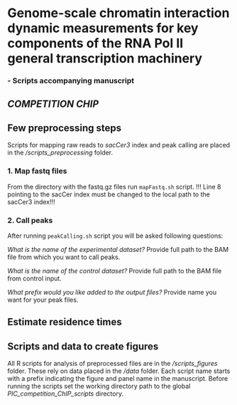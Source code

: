 # Genome-scale chromatin interaction dynamic measurements for key components of the RNA Pol II general transcription machinery

### - Scripts accompanying manuscript

## ___________________COMPETITION CHIP___________________

## Few preprocessing steps

Scripts for mapping raw reads to *sacCer3* index and peak calling are placed in the */scripts_preprocessing* folder.
### 1. Map fastq files
From the directory with the fastq.gz files run `mapFastq.sh` script. !!! Line 8 pointing to the sacCer
index must be changed to the local path to the sacCer3 index!!!

### 2. Call peaks

After running `peakCalling.sh` script you will be asked following questions:

*What is the name of the experimental dataset?*
Provide full path to the BAM file from which you want to call peaks.

*What is the name of the control dataset?*
Provide full path to the BAM file from control input.

*What prefix would you like added to the output files?*
Provide name you want for your peak files.

## Estimate residence times

## Scripts and data to create figures

All R scripts for analysis of preprocessed files are in the */scripts_figures* folder. These rely on data placed in the */data* folder. Each script name starts with a prefix indicating the figure and panel name in the manuscript. Before running the scripts set the working directory path to the global *PIC_competition_ChIP_scripts* directory.
